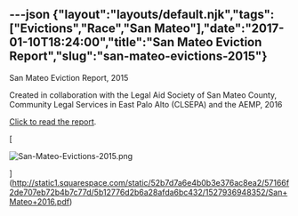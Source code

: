 ---json
{"layout":"layouts/default.njk","tags":["Evictions","Race","San Mateo"],"date":"2017-01-10T18:24:00","title":"San Mateo Eviction Report","slug":"san-mateo-evictions-2015"}
---

San Mateo Eviction Report, 2015

Created in collaboration with the Legal Aid Society of San Mateo County, Community Legal Services in East Palo Alto (CLSEPA) and the AEMP, 2016

[Click to read the report](http://static1.squarespace.com/static/52b7d7a6e4b0b3e376ac8ea2/57166f2de707eb72b4b7c77d/5b12776d2b6a28afda6bc432/1527936948352/San+Mateo+2016.pdf).

[

![San-Mateo-Evictions-2015.png](https://images.squarespace-cdn.com/content/v1/52b7d7a6e4b0b3e376ac8ea2/1514139970779-U23F35SZKT4ZSK49F3ZJ/ke17ZwdGBToddI8pDm48kNsOYiRxShFCnvjcIZ662T9Zw-zPPgdn4jUwVcJE1ZvWQUxwkmyExglNqGp0IvTJZUJFbgE-7XRK3dMEBRBhUpyTN6gz8Y7WlpeO7dAAOl3osL-8UbNuWtmkcUd7DtG72j5e0vP8368q37gn8MucOy0/San-Mateo-Evictions-2015.png)

](http://static1.squarespace.com/static/52b7d7a6e4b0b3e376ac8ea2/57166f2de707eb72b4b7c77d/5b12776d2b6a28afda6bc432/1527936948352/San+Mateo+2016.pdf)